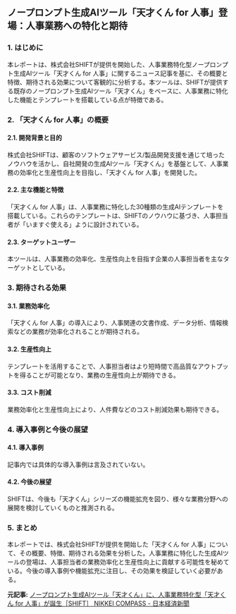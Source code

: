 ## ノープロンプト生成AIツール「天才くん for 人事」登場：人事業務への特化と期待

### 1. はじめに

本レポートは、株式会社SHIFTが提供を開始した、人事業務特化型ノープロンプト生成AIツール「天才くん for 人事」に関するニュース記事を基に、その概要と特徴、期待される効果について客観的に分析する。本ツールは、SHIFTが提供する既存のノープロンプト生成AIツール「天才くん」をベースに、人事業務に特化した機能とテンプレートを搭載している点が特徴である。

### 2. 「天才くん for 人事」の概要

#### 2.1. 開発背景と目的

株式会社SHIFTは、顧客のソフトウェアサービス/製品開発支援を通じて培ったノウハウを活かし、自社開発の生成AIツール「天才くん」を基盤として、人事業務の効率化と生産性向上を目指し、「天才くん for 人事」を開発した。

#### 2.2. 主な機能と特徴

「天才くん for 人事」は、人事業務に特化した30種類の生成AIテンプレートを搭載している。これらのテンプレートは、SHIFTのノウハウに基づき、人事担当者が「いますぐ使える」ように設計されている。

#### 2.3. ターゲットユーザー

本ツールは、人事業務の効率化、生産性向上を目指す企業の人事担当者を主なターゲットとしている。

### 3. 期待される効果

#### 3.1. 業務効率化

「天才くん for 人事」の導入により、人事関連の文書作成、データ分析、情報検索などの業務が効率化されることが期待される。

#### 3.2. 生産性向上

テンプレートを活用することで、人事担当者はより短時間で高品質なアウトプットを得ることが可能となり、業務の生産性向上が期待できる。

#### 3.3. コスト削減

業務効率化と生産性向上により、人件費などのコスト削減効果も期待できる。

### 4. 導入事例と今後の展望

#### 4.1. 導入事例

記事内では具体的な導入事例は言及されていない。

#### 4.2. 今後の展望

SHIFTは、今後も「天才くん」シリーズの機能拡充を図り、様々な業務分野への展開を検討していくものと推測される。

### 5. まとめ

本レポートでは、株式会社SHIFTが提供を開始した「天才くん for 人事」について、その概要、特徴、期待される効果を分析した。人事業務に特化した生成AIツールの登場は、人事担当者の業務効率化と生産性向上に貢献する可能性を秘めている。今後の導入事例や機能拡充に注目し、その効果を検証していく必要がある。



**元記事:** [ノープロンプト生成AIツール「天才くん」に、人事業務特化型「天才くん for 人事」が誕生［SHIFT］ NIKKEI COMPASS - 日本経済新聞](https://www.nikkei.com/compass/content/PRTKDB000000091_000018724/preview)